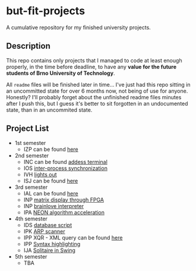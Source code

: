 # but-fit-projects

A cumulative repository for my finished university projects.

## Description

This repo contains only projects that I managed to code at least enough properly, in the time before deadline, to have any **value for the future students of Brno University of Technology**.

All `readme` files will be finished later in time... I've just had this repo sitting in an uncommitted state for over 6 months now, not being of use for anyone. Honestly? I'll probably forget about the unfinished readme files minutes after I push this, but I guess it's better to sit forgotten in an undocumented state, than in an uncommited state.

## Project List

* 1st semester
    * IZP can be found [here](https://github.com/martycagas/but-fit-heap/tree/master/izp)
* 2nd semester
    * INC can be found [addess terminal](https://github.com/martycagas/but-fit-heap/tree/master/inc/fpga)
    * IOS [inter-process synchronization]()
    * IVH [lights out]()
    * ISJ can be found [here](https://github.com/martycagas/but-fit-heap/tree/master/isj/proj2)
* 3rd semester
    * IAL can be found [here](https://github.com/martycagas/but-fit-heap/tree/master/ial)
    * INP [matrix display through FPGA]()
    * INP [brainlove interpreter]()
    * IPA [NEON algorithm acceleration]()
* 4th semester
    * IDS [database script]()
    * IPK [ARP scanner]()
    * IPP XQR - XML query can be found [here](https://github.com/martycagas/but-fit-heap/tree/master/ipp-xqr)
    * IPP [Syntax highlighting]()
    * IJA [Solitaire in Swing]()
* 5th semester
    * TBA